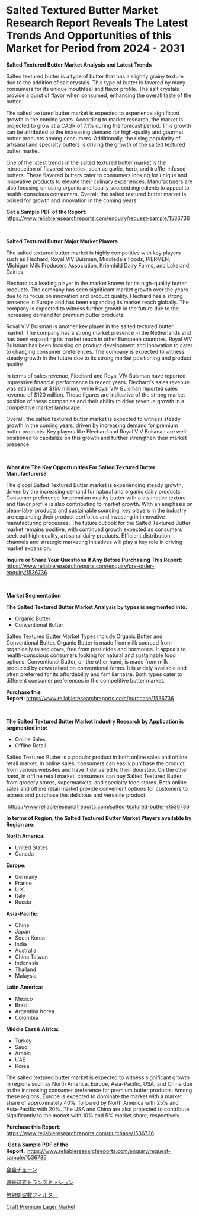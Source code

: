 <p><h1>Salted Textured Butter Market Research Report Reveals The Latest Trends And Opportunities of this Market for Period from 2024 - 2031</h1></p><p><strong>Salted Textured Butter Market Analysis and Latest Trends</strong></p>
<p><p>Salted textured butter is a type of butter that has a slightly grainy texture due to the addition of salt crystals. This type of butter is favored by many consumers for its unique mouthfeel and flavor profile. The salt crystals provide a burst of flavor when consumed, enhancing the overall taste of the butter.</p><p>The salted textured butter market is expected to experience significant growth in the coming years. According to market research, the market is projected to grow at a CAGR of 7.1% during the forecast period. This growth can be attributed to the increasing demand for high-quality and gourmet butter products among consumers. Additionally, the rising popularity of artisanal and specialty butters is driving the growth of the salted textured butter market.</p><p>One of the latest trends in the salted textured butter market is the introduction of flavored varieties, such as garlic, herb, and truffle-infused butters. These flavored butters cater to consumers looking for unique and innovative products to elevate their culinary experiences. Manufacturers are also focusing on using organic and locally sourced ingredients to appeal to health-conscious consumers. Overall, the salted textured butter market is poised for growth and innovation in the coming years.</p></p>
<p><strong>Get a Sample PDF of the Report:&nbsp;</strong> <a href="https://www.reliableresearchreports.com/enquiry/request-sample/1536736">https://www.reliableresearchreports.com/enquiry/request-sample/1536736</a></p>
<p>&nbsp;</p>
<p><strong>Salted Textured Butter Major Market Players</strong></p>
<p><p>The salted textured butter market is highly competitive with key players such as Flechard, Royal VIV Buisman, Middledale Foods, PIERMEN, Michigan Milk Producers Association, Kriemhild Dairy Farms, and Lakeland Dairies. </p><p>Flechard is a leading player in the market known for its high-quality butter products. The company has seen significant market growth over the years due to its focus on innovation and product quality. Flechard has a strong presence in Europe and has been expanding its market reach globally. The company is expected to witness further growth in the future due to the increasing demand for premium butter products.</p><p>Royal VIV Buisman is another key player in the salted textured butter market. The company has a strong market presence in the Netherlands and has been expanding its market reach in other European countries. Royal VIV Buisman has been focusing on product development and innovation to cater to changing consumer preferences. The company is expected to witness steady growth in the future due to its strong market positioning and product quality.</p><p>In terms of sales revenue, Flechard and Royal VIV Buisman have reported impressive financial performance in recent years. Flechard's sales revenue was estimated at $150 million, while Royal VIV Buisman reported sales revenue of $120 million. These figures are indicative of the strong market position of these companies and their ability to drive revenue growth in a competitive market landscape.</p><p>Overall, the salted textured butter market is expected to witness steady growth in the coming years, driven by increasing demand for premium butter products. Key players like Flechard and Royal VIV Buisman are well-positioned to capitalize on this growth and further strengthen their market presence.</p></p>
<p>&nbsp;</p>
<p><strong>What Are The Key Opportunities For Salted Textured Butter Manufacturers?</strong></p>
<p><p>The global Salted Textured Butter market is experiencing steady growth, driven by the increasing demand for natural and organic dairy products. Consumer preference for premium quality butter with a distinctive texture and flavor profile is also contributing to market growth. With an emphasis on clean-label products and sustainable sourcing, key players in the industry are expanding their product portfolios and investing in innovative manufacturing processes. The future outlook for the Salted Textured Butter market remains positive, with continued growth expected as consumers seek out high-quality, artisanal dairy products. Efficient distribution channels and strategic marketing initiatives will play a key role in driving market expansion.</p></p>
<p><strong>Inquire or Share Your Questions If Any Before Purchasing This Report:</strong> <a href="https://www.reliableresearchreports.com/enquiry/pre-order-enquiry/1536736">https://www.reliableresearchreports.com/enquiry/pre-order-enquiry/1536736</a></p>
<p>&nbsp;</p>
<p><strong>Market Segmentation</strong></p>
<p><strong>The Salted Textured Butter Market Analysis by types is segmented into:</strong></p>
<p><ul><li>Organic Butter</li><li>Conventional Butter</li></ul></p>
<p><p>Salted Textured Butter Market Types include Organic Butter and Conventional Butter. Organic Butter is made from milk sourced from organically raised cows, free from pesticides and hormones. It appeals to health-conscious consumers looking for natural and sustainable food options. Conventional Butter, on the other hand, is made from milk produced by cows raised on conventional farms. It is widely available and often preferred for its affordability and familiar taste. Both types cater to different consumer preferences in the competitive butter market.</p></p>
<p><strong>Purchase this Report:&nbsp;</strong><a href="https://www.reliableresearchreports.com/purchase/1536736">https://www.reliableresearchreports.com/purchase/1536736</a></p>
<p>&nbsp;</p>
<p><strong>The Salted Textured Butter Market Industry Research by Application is segmented into:</strong></p>
<p><ul><li>Online Sales</li><li>Offline Retail</li></ul></p>
<p><p>Salted Textured Butter is a popular product in both online sales and offline retail market. In online sales, consumers can easily purchase the product from various websites and have it delivered to their doorstep. On the other hand, in offline retail market, consumers can buy Salted Textured Butter from grocery stores, supermarkets, and specialty food stores. Both online sales and offline retail market provide convenient options for customers to access and purchase this delicious and versatile product.</p></p>
<p><a href="https://www.reliableresearchreports.com/salted-textured-butter-r1536736">&nbsp;https://www.reliableresearchreports.com/salted-textured-butter-r1536736</a></p>
<p><strong>In terms of Region, the Salted Textured Butter Market Players available by Region are:</strong></p>
<p>
    <p> <strong> North America: </strong>
        <ul>
            <li>United States</li>
            <li>Canada</li>
        </ul>
        </p> 
    <p> <strong> Europe: </strong>
        <ul>
            <li>Germany</li>
            <li>France</li>
            <li>U.K.</li>
            <li>Italy</li>
            <li>Russia</li>
        </ul>
        </p> 
    <p> <strong> Asia-Pacific: </strong>
        <ul>
            <li>China</li>
            <li>Japan</li>
            <li>South Korea</li>
            <li>India</li>
            <li>Australia</li>
            <li>China Taiwan</li>
            <li>Indonesia</li>
            <li>Thailand</li>
            <li>Malaysia</li>
        </ul>
        </p> 
    <p> <strong> Latin America: </strong>
        <ul>
            <li>Mexico</li>
            <li>Brazil</li>
            <li>Argentina Korea</li>
            <li>Colombia</li>
        </ul>
        </p> 
    <p> <strong> Middle East & Africa: </strong>
        <ul>
            <li>Turkey</li>
            <li>Saudi</li>
            <li>Arabia</li>
            <li>UAE</li>
            <li>Korea</li>
        </ul>
    </p>
    </p>
<p><p>The salted textured butter market is expected to witness significant growth in regions such as North America, Europe, Asia-Pacific, USA, and China due to the increasing consumer preference for premium butter products. Among these regions, Europe is expected to dominate the market with a market share of approximately 40%, followed by North America with 25% and Asia-Pacific with 20%. The USA and China are also projected to contribute significantly to the market with 10% and 5% market share, respectively.</p></p>
<p><strong>Purchase this Report: </strong><a href="https://www.reliableresearchreports.com/purchase/1536736">https://www.reliableresearchreports.com/purchase/1536736</a></p>
<p>&nbsp;<strong>Get a Sample PDF of the Report:&nbsp;&nbsp;</strong><a href="https://www.reliableresearchreports.com/enquiry/request-sample/1536736">https://www.reliableresearchreports.com/enquiry/request-sample/1536736</a></p>
<p><strong></strong></p>
<p><p><a href="https://medium.com/@hattietromp/%E5%90%88%E9%87%91%E3%83%81%E3%82%A7%E3%83%BC%E3%83%B3%E5%B8%82%E5%A0%B4%E3%81%AE%E5%88%86%E6%9E%90-%E3%82%B0%E3%83%AD%E3%83%BC%E3%83%90%E3%83%AB%E7%94%A3%E6%A5%AD%E3%81%AE%E8%A6%8B%E9%80%9A%E3%81%97%E3%81%A8%E4%BA%88%E6%B8%AC-2024%E5%B9%B4%E3%81%8B%E3%82%892031%E5%B9%B4%E3%81%BE%E3%81%A7-e5507c9b31b5">合金チェーン</a></p><p><a href="https://medium.com/@eleanorardy655/%E9%80%A3%E7%B6%9A%E5%8F%AF%E5%A4%89%E3%83%88%E3%83%A9%E3%83%B3%E3%82%B9%E3%83%9F%E3%83%83%E3%82%B7%E3%83%A7%E3%83%B3%E5%B8%82%E5%A0%B4%E3%81%AE%E3%83%88%E3%83%AC%E3%83%B3%E3%83%89%E3%81%A8%E5%B8%82%E5%A0%B4%E5%88%86%E6%9E%90%E3%81%AF-2024%E5%B9%B4%E3%81%8B%E3%82%892031%E5%B9%B4%E3%81%BE%E3%81%A7%E3%81%AE%E4%BA%88%E6%B8%AC%E3%81%95%E3%82%8C%E3%81%A6%E3%81%84%E3%81%BE%E3%81%99-fff275f317dc">連続可変トランスミッション</a></p><p><a href="https://github.com/Sophiaard2003/Market-Research-Report-List-1/blob/main/606402019570.md">無線周波数フィルター</a></p><p><a href="https://github.com/brenzgnarento/Market-Research-Report-List-2/blob/main/craft-premium-lager-market.md">Craft Premium Lager Market</a></p></p>